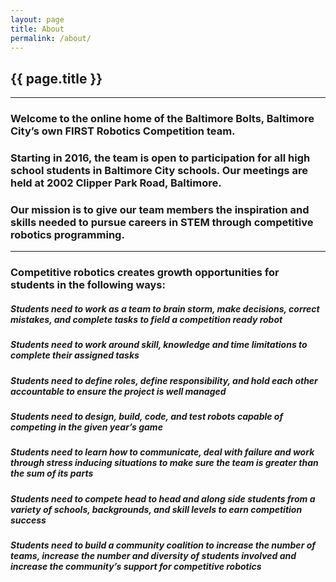 ```yaml
---
layout: page
title: About
permalink: /about/
---
```


<div class="container" markdown="1">
<section class="card bg-light page-card p-4" markdown="1">

<h1 class="mx-auto">{{ page.title }}</h1>
<hr>

<div class="card-header bg-theme col-md p-4 mb-4 rounded">
    <h3 class="card-title text-center text-light m-0 ">
        Welcome to the online home of the Baltimore Bolts, Baltimore City’s own FIRST Robotics Competition team.
    </h3>
</div>

<div class = "card-header bg-theme col-md p-4 mb-4 rounded">
    <h3 class="card-title text-center text-light m-0">
        Starting in 2016, the team is open to participation for all high school students in Baltimore City schools. Our meetings are held at 2002 Clipper Park Road, Baltimore. 
    </h3>
</div>

<div class="card-header bg-theme col-md p-4 mb-4 rounded">
    <h3 class="card-title text-center text-light m-0">
        Our mission is to give our team members the inspiration and skills needed to pursue careers in STEM through competitive robotics programming.
    </h3>
</div>



<hr>



<h3 class="card-title text-center m-0">
    Competitive robotics creates growth opportunities for students in the following ways: 
</h3>

<div class = "card bg-light col-md p-4 rounded">
    <h5 class="card-title text-center m-0">
        Students need to work as a team to brain storm, make decisions, correct mistakes, and complete tasks to field a competition ready robot
    </h5>
</div>

<div class = "card-body bg-light col-md p-4 rounded">
    <h5 class="card-title text-center m-0">
        Students need to work around skill, knowledge and time limitations to complete their assigned tasks
    </h5>
</div>

<div class = "card card bg-light col-md p-4 rounded">
    <h5 class="card-title text-center m-0">
        Students need to define roles, define responsibility, and hold each other accountable to ensure the project is well managed
    </h5>
</div>

<div class = "card-header bg-light col-md p-4 rounded">
    <h5 class="card-title text-center m-0">
        Students need to design, build, code, and test robots capable of competing in the given year’s game
    </h5>
</div>

<div class = "card-header bg-light col-md p-4 rounded">
    <h5 class="card-title text-center m-0">
        Students need to learn how to communicate, deal with failure and work through stress inducing situations to make sure the team is greater than the sum of its parts
    </h5>
</div>

<div class = "card-header bg-light col-md p-4 rounded">
    <h5 class="card-title text-center m-0">
        Students need to compete head to head and along side students from a variety of schools, backgrounds, and skill levels to earn competition success
    </h5>
</div>

<div class = "card-header bg-light col-md p-4 rounded">
    <h5 class="card-title text-center m-0">
        Students need to build a community coalition to increase the number of teams, increase the number and diversity of students involved and increase the community’s support for competitive robotics
    </h5>
</div>

</section>
</div>
